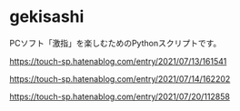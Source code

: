 # gekisashi

PCソフト「激指」を楽しむためのPythonスクリプトです。

https://touch-sp.hatenablog.com/entry/2021/07/13/161541

https://touch-sp.hatenablog.com/entry/2021/07/14/162202

https://touch-sp.hatenablog.com/entry/2021/07/20/112858
